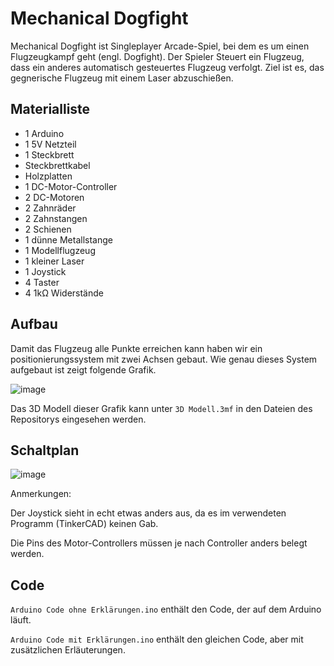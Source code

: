 # Mechanical Dogfight
Mechanical Dogfight ist Singleplayer Arcade-Spiel, bei dem es um einen Flugzeugkampf geht (engl. Dogfight). Der Spieler Steuert ein Flugzeug, dass ein anderes automatisch gesteuertes Flugzeug verfolgt. Ziel ist es, das gegnerische Flugzeug mit einem Laser abzuschießen.

## Materialliste
* 1 Arduino
* 1 5V Netzteil
* 1 Steckbrett
*   Steckbrettkabel
*   Holzplatten
* 1 DC-Motor-Controller
* 2 DC-Motoren
* 2 Zahnräder
* 2 Zahnstangen
* 2 Schienen
* 1 dünne Metallstange
* 1 Modellflugzeug
* 1 kleiner Laser
* 1 Joystick
* 4 Taster
* 4 1kΩ Widerstände

## Aufbau
Damit das Flugzeug alle Punkte erreichen kann haben wir ein positionierungssystem mit zwei Achsen gebaut. Wie genau dieses System aufgebaut ist zeigt folgende Grafik.

![image](https://user-images.githubusercontent.com/88386307/144761706-21d4a451-e115-492c-89b5-d6fb040c856c.png)

Das 3D Modell dieser Grafik kann unter <code>3D Modell.3mf</code> in den Dateien des Repositorys eingesehen werden.

## Schaltplan
![image](https://user-images.githubusercontent.com/88386307/144762397-f52d4438-60af-4e12-a86d-8b91ff4a76ab.png)

Anmerkungen:

Der Joystick sieht in echt etwas anders aus, da es im verwendeten Programm (TinkerCAD) keinen Gab.

Die Pins des Motor-Controllers müssen je nach Controller anders belegt werden.

## Code
<code>Arduino Code ohne Erklärungen.ino</code> enthält den Code, der auf dem Arduino läuft.

<code>Arduino Code mit Erklärungen.ino</code> enthält den gleichen Code, aber mit zusätzlichen Erläuterungen.
